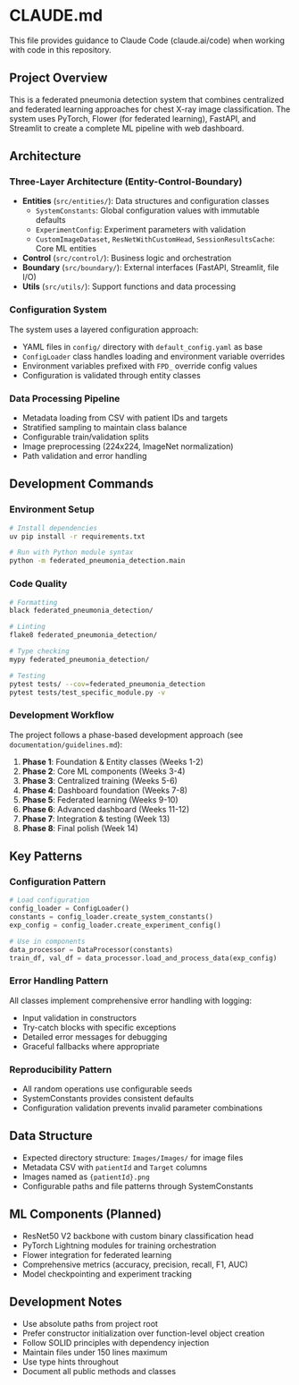 # CLAUDE.md

This file provides guidance to Claude Code (claude.ai/code) when working with code in this repository.

## Project Overview

This is a federated pneumonia detection system that combines centralized and federated learning approaches for chest X-ray image classification. The system uses PyTorch, Flower (for federated learning), FastAPI, and Streamlit to create a complete ML pipeline with web dashboard.

## Architecture

### Three-Layer Architecture (Entity-Control-Boundary)
- **Entities** (`src/entities/`): Data structures and configuration classes
  - `SystemConstants`: Global configuration values with immutable defaults
  - `ExperimentConfig`: Experiment parameters with validation
  - `CustomImageDataset`, `ResNetWithCustomHead`, `SessionResultsCache`: Core ML entities
- **Control** (`src/control/`): Business logic and orchestration
- **Boundary** (`src/boundary/`): External interfaces (FastAPI, Streamlit, file I/O)
- **Utils** (`src/utils/`): Support functions and data processing

### Configuration System
The system uses a layered configuration approach:
- YAML files in `config/` directory with `default_config.yaml` as base
- `ConfigLoader` class handles loading and environment variable overrides
- Environment variables prefixed with `FPD_` override config values
- Configuration is validated through entity classes

### Data Processing Pipeline
- Metadata loading from CSV with patient IDs and targets
- Stratified sampling to maintain class balance
- Configurable train/validation splits
- Image preprocessing (224x224, ImageNet normalization)
- Path validation and error handling

## Development Commands

### Environment Setup
```bash
# Install dependencies
uv pip install -r requirements.txt

# Run with Python module syntax
python -m federated_pneumonia_detection.main
```

### Code Quality
```bash
# Formatting
black federated_pneumonia_detection/

# Linting
flake8 federated_pneumonia_detection/

# Type checking
mypy federated_pneumonia_detection/

# Testing
pytest tests/ --cov=federated_pneumonia_detection
pytest tests/test_specific_module.py -v
```

### Development Workflow
The project follows a phase-based development approach (see `documentation/guidelines.md`):
1. **Phase 1**: Foundation & Entity classes (Weeks 1-2)
2. **Phase 2**: Core ML components (Weeks 3-4)
3. **Phase 3**: Centralized training (Weeks 5-6)
4. **Phase 4**: Dashboard foundation (Weeks 7-8)
5. **Phase 5**: Federated learning (Weeks 9-10)
6. **Phase 6**: Advanced dashboard (Weeks 11-12)
7. **Phase 7**: Integration & testing (Week 13)
8. **Phase 8**: Final polish (Week 14)

## Key Patterns

### Configuration Pattern
```python
# Load configuration
config_loader = ConfigLoader()
constants = config_loader.create_system_constants()
exp_config = config_loader.create_experiment_config()

# Use in components
data_processor = DataProcessor(constants)
train_df, val_df = data_processor.load_and_process_data(exp_config)
```

### Error Handling Pattern
All classes implement comprehensive error handling with logging:
- Input validation in constructors
- Try-catch blocks with specific exceptions
- Detailed error messages for debugging
- Graceful fallbacks where appropriate

### Reproducibility Pattern
- All random operations use configurable seeds
- SystemConstants provides consistent defaults
- Configuration validation prevents invalid parameter combinations

## Data Structure
- Expected directory structure: `Images/Images/` for image files
- Metadata CSV with `patientId` and `Target` columns
- Images named as `{patientId}.png`
- Configurable paths and file patterns through SystemConstants

## ML Components (Planned)
- ResNet50 V2 backbone with custom binary classification head
- PyTorch Lightning modules for training orchestration
- Flower integration for federated learning
- Comprehensive metrics (accuracy, precision, recall, F1, AUC)
- Model checkpointing and experiment tracking

## Development Notes
- Use absolute paths from project root
- Prefer constructor initialization over function-level object creation
- Follow SOLID principles with dependency injection
- Maintain files under 150 lines maximum
- Use type hints throughout
- Document all public methods and classes